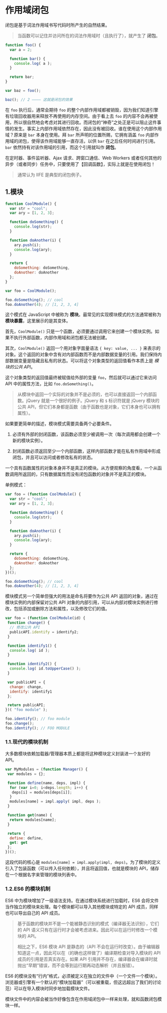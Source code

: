 # 作用域闭包

闭包是基于词法作用域书写代码时所产生的自然结果。

> 当函数可以记住并访问所在的词法作用域时（且执行了），就产生了 **闭包**。

```js
function foo() {
  var a = 2;

  function bar() {
    console.log( a );
  }

  return bar;
}

var baz = foo();

baz(); // 2 ———— 这就是闭包的效果
```

在 `foo` 执行后，通常会期待 `foo` 的整个内部作用域都被销毁，因为我们知道引擎有垃圾回收器用来释放不再使用的内存空间。由于看上去 `foo` 的内容不会再被使用，所以很自然地会考虑对其进行回收。而闭包的“神奇”之处正是可以阻止这件事情的发生。事实上内部作用域依然存在，因此没有被回收。谁在使用这个内部作用域？原来是 `bar` 本身在使用。拜 `bar` 所声明的位置所赐，它拥有涵盖 `foo` 内部作用域的闭包，使得该作用域能够一直存活，以供 `bar` 在之后任何时间进行引用。`bar` 依然持有对该作用域的引用，而这个引用就叫作 **闭包**。

在定时器、事件监听器、Ajax 请求、跨窗口通信、Web Workers 或者任何其他的异步（或者同步）任务中，只要使用了【回调函数】，实际上就是在使用闭包！

> 通常认为 IIFE 是典型的闭包例子。

## 1.模块

```js
function CoolModule() {
  var str = "cool";
  var ary = [1, 2, 3];

  function doSomething() {
    console.log(str);
  }

  function doAnother(i) {
    ary.push(i);
    console.log(ary);
  }

  return {
    doSomething: doSomething,
    doAnother: doAnother
  };
}

var foo = CoolModule();

foo.doSomething(); // cool
foo.doAnother(4); // [1, 2, 3, 4]
```

这个模式在 JavaScript 中被称为 **模块**。最常见的实现模块模式的方法通常被称为 **模块暴露**，这里展示的是其变体。

首先，`CoolModule()` 只是一个函数，必须要通过调用它来创建一个模块实例。如果不执行外部函数，内部作用域和闭包都无法被创建。

其次，`CoolModule()` 返回一个用对象字面量语法 `{ key: value, ... }` 来表示的对象。这个返回的对象中含有对内部函数而不是内部数据变量的引用。我们保持内部数据变量是隐藏且私有的状态。可以将这个对象类型的返回值看作本质上是 *模块的公共 API*。

这个对象类型的返回值最终被赋值给外部的变量 `foo`，然后就可以通过它来访问 API 中的属性方法，比如 `foo.doSomething()`。

> 从模块中返回一个实际的对象并不是必须的，也可以直接返回一个内部函数。jQuery 就是一个很好的例子。jQuery 和 `$` 标识符就是 jQuery 模块的公共 API，但它们本身都是函数（由于函数也是对象，它们本身也可以拥有属性）。

如果要更简单的描述，模块模式需要具备两个必要条件。

1. 必须有外部的封闭函数，该函数必须至少被调用一次（每次调用都会创建一个新的模块实例）。
>
2. 封闭函数必须返回至少一个内部函数，这样内部函数才能在私有作用域中形成闭包，并且可以访问或者修改私有的状态。

一个具有函数属性的对象本身并不是真正的模块。从方便观察的角度看，一个从函数调用所返回的，只有数据属性而没有闭包函数的对象并不是真正的模块。

单例模式：

```js
var foo = (function CoolModule() {
  var str = "cool";
  var ary = [1, 2, 3];

  function doSomething() {
    console.log(str);
  }

  function doAnother(i) {
    ary.push(i);
    console.log(ary);
  }

  return {
    doSomething: doSomething,
    doAnother: doAnother
  };
})();

foo.doSomething(); // cool
foo.doAnother(4); // [1, 2, 3, 4]
```

模块模式另一个简单但强大的用法是命名将要作为公共 API 返回的对象，通过在模块实例的内部保留对公共 API 对象的内部引用，可以从内部对模块实例进行修改，包括添加或删除方法和属性，以及修改它们的值。

```js
var foo = (function CoolModule(id) {
 function change() {
  // 修改公共 API
  publicAPI.identify = identify2;
 }

 function identify1() {
  console.log( id );
 }

 function identify2() {
  console.log( id.toUpperCase() );
 }

 var publicAPI = {
  change: change,
  identify: identify1
 };

 return publicAPI;
})( "foo module" );

foo.identify(); // foo module
foo.change();
foo.identify(); // FOO MODULE
```

### 1.1.现代的模块机制

大多数模块依赖加载器/管理器本质上都是将这种模块定义封装进一个友好的 API。

```js
var MyModules = (function Manager() {
 var modules = {};

 function define(name, deps, impl) {
  for (var i=0; i<deps.length; i++) {
   deps[i] = modules[deps[i]];
  }
  modules[name] = impl.apply( impl, deps );
 }

 function get(name) {
  return modules[name];
 }

 return {
  define: define,
  get: get
 };
})();
```

这段代码的核心是 `modules[name] = impl.apply(impl, deps)`。为了模块的定义引入了包装函数（可以传入任何依赖），并且将返回值，也就是模块的 API，储存在一个根据名字来管理的模块列表中。

### 1.2.ES6 的模块机制

ES6 中为模块增加了一级语法支持。在通过模块系统进行加载时，ES6 会将文件当作独立的模块来处理。每个模块都可以导入其他模块或特定的 API 成员，同样也可以导出自己的 API 成员。

> 基于函数的模块并不是一个能被静态识别的模式（编译器无法识别），它们的 API 语义只有在运行时才会被考虑进来。因此可以在运行时修改一个模块的 API。
>
> 相比之下，ES6 模块 API 是静态的（API 不会在运行时改变）。由于编辑器知道这一点，因此可以在（的确也这样做了）编译期检查对导入模块的 API 成员的引用是否真实存在。如果 API 引用并不存在，编译器会在编译时就抛出“早期”错误，而不会等到运行期再动态解析（并且报错）。

ES6 的模块没有“行内”格式，必须被定义在独立的文件中（一个文件一个模块）。浏览器或引擎有一个默认的“模块加载器”（可以被重载，但这远超出了我们的讨论范）可以在导入模块时同步地加载模块文件。

模块文件中的内容会被当作好像包含在作用域闭包中一样来处理，就和函数闭包模块一样。
